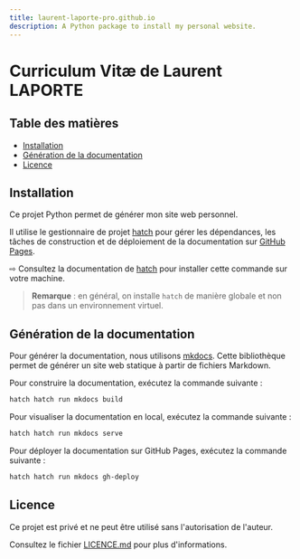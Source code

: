 ```yaml
---
title: laurent-laporte-pro.github.io
description: A Python package to install my personal website.
---
```


# Curriculum Vitæ de Laurent LAPORTE

## Table des matières

- [Installation](#installation)
- [Génération de la documentation](#génération-de-la-documentation)
- [Licence](#licence)

## Installation

Ce projet Python permet de générer mon site web personnel.

Il utilise le gestionnaire de projet [hatch](https://hatch.pypa.io/latest/) pour gérer les dépendances,
les tâches de construction et de déploiement de la documentation sur [GitHub Pages](https://laurent-laporte-pro.github.io/).

⇨ Consultez la documentation de [hatch](https://hatch.pypa.io/latest/install/) pour installer cette commande
sur votre machine.

> **Remarque** : en général, on installe `hatch` de manière globale et non pas dans un environnement virtuel.

## Génération de la documentation

Pour générer la documentation, nous utilisons [mkdocs](https://www.mkdocs.org/).
Cette bibliothèque permet de générer un site web statique à partir de fichiers Markdown.

Pour construire la documentation, exécutez la commande suivante :

```bash
hatch hatch run mkdocs build
```

Pour visualiser la documentation en local, exécutez la commande suivante :

```bash
hatch hatch run mkdocs serve
```

Pour déployer la documentation sur GitHub Pages, exécutez la commande suivante :

```bash
hatch hatch run mkdocs gh-deploy
```

## Licence

Ce projet est privé et ne peut être utilisé sans l'autorisation de l'auteur.

Consultez le fichier [LICENCE.md](LICENCE.md) pour plus d'informations.
